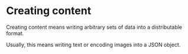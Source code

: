 # Creating content

Creating content means writing arbitrary sets of data into a distributable format.

Usually, this means writing text or encoding images into a JSON object.
